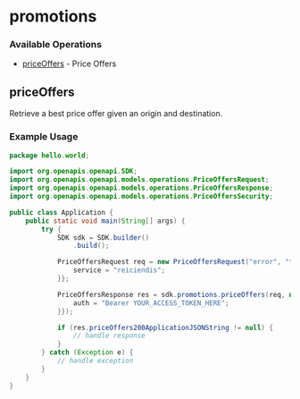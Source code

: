 # promotions

### Available Operations

* [priceOffers](#priceoffers) - Price Offers

## priceOffers

Retrieve a best price offer given an origin and destination.

### Example Usage

```java
package hello.world;

import org.openapis.openapi.SDK;
import org.openapis.openapi.models.operations.PriceOffersRequest;
import org.openapis.openapi.models.operations.PriceOffersResponse;
import org.openapis.openapi.models.operations.PriceOffersSecurity;

public class Application {
    public static void main(String[] args) {
        try {
            SDK sdk = SDK.builder()
                .build();

            PriceOffersRequest req = new PriceOffersRequest("error", "temporibus", "laborum", "quasi") {{
                service = "reiciendis";
            }};            

            PriceOffersResponse res = sdk.promotions.priceOffers(req, new PriceOffersSecurity("voluptatibus") {{
                auth = "Bearer YOUR_ACCESS_TOKEN_HERE";
            }});

            if (res.priceOffers200ApplicationJSONString != null) {
                // handle response
            }
        } catch (Exception e) {
            // handle exception
        }
    }
}
```
